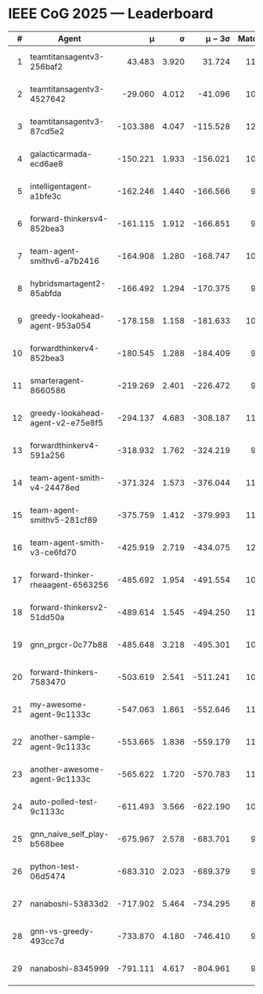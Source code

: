 # IEEE CoG 2025 — Leaderboard

| # | Agent | μ | σ | μ − 3σ | Matches | Updated |
|---:|---|---:|---:|---:|---:|---|
| 1 | teamtitansagentv3-256baf2 | 43.483 | 3.920 | 31.724 | 11480 | 2025-08-21 08:45 |
| 2 | teamtitansagentv3-4527642 | -29.060 | 4.012 | -41.096 | 10634 | 2025-08-21 08:45 |
| 3 | teamtitansagentv3-87cd5e2 | -103.386 | 4.047 | -115.528 | 12106 | 2025-08-21 08:45 |
| 4 | galacticarmada-ecd6ae8 | -150.221 | 1.933 | -156.021 | 10880 | 2025-08-21 08:45 |
| 5 | intelligentagent-a1bfe3c | -162.246 | 1.440 | -166.566 | 9370 | 2025-08-21 08:45 |
| 6 | forward-thinkersv4-852bea3 | -161.115 | 1.912 | -166.851 | 9081 | 2025-08-21 08:45 |
| 7 | team-agent-smithv6-a7b2416 | -164.908 | 1.280 | -168.747 | 10940 | 2025-08-21 08:45 |
| 8 | hybridsmartagent2-85abfda | -166.492 | 1.294 | -170.375 | 9947 | 2025-08-21 08:45 |
| 9 | greedy-lookahead-agent-953a054 | -178.158 | 1.158 | -181.633 | 10858 | 2025-08-21 08:45 |
| 10 | forwardthinkerv4-852bea3 | -180.545 | 1.288 | -184.409 | 9026 | 2025-08-21 08:45 |
| 11 | smarteragent-8660586 | -219.269 | 2.401 | -226.472 | 9778 | 2025-08-21 08:45 |
| 12 | greedy-lookahead-agent-v2-e75e8f5 | -294.137 | 4.683 | -308.187 | 11198 | 2025-08-21 08:45 |
| 13 | forwardthinkerv4-591a256 | -318.932 | 1.762 | -324.219 | 9612 | 2025-08-21 08:45 |
| 14 | team-agent-smith-v4-24478ed | -371.324 | 1.573 | -376.044 | 11862 | 2025-08-21 08:45 |
| 15 | team-agent-smithv5-281cf89 | -375.759 | 1.412 | -379.993 | 11760 | 2025-08-21 08:45 |
| 16 | team-agent-smith-v3-ce6fd70 | -425.919 | 2.719 | -434.075 | 12442 | 2025-08-21 08:45 |
| 17 | forward-thinker-rheaagent-6563256 | -485.692 | 1.954 | -491.554 | 10794 | 2025-08-21 08:45 |
| 18 | forward-thinkersv2-51dd50a | -489.614 | 1.545 | -494.250 | 11294 | 2025-08-21 08:45 |
| 19 | gnn_prgcr-0c77b88 | -485.648 | 3.218 | -495.301 | 10210 | 2025-08-21 08:45 |
| 20 | forward-thinkers-7583470 | -503.619 | 2.541 | -511.241 | 10640 | 2025-08-21 08:45 |
| 21 | my-awesome-agent-9c1133c | -547.063 | 1.861 | -552.646 | 11420 | 2025-08-21 08:45 |
| 22 | another-sample-agent-9c1133c | -553.665 | 1.838 | -559.179 | 11100 | 2025-08-21 08:45 |
| 23 | another-awesome-agent-9c1133c | -565.622 | 1.720 | -570.783 | 11740 | 2025-08-21 08:45 |
| 24 | auto-polled-test-9c1133c | -611.493 | 3.566 | -622.190 | 10780 | 2025-08-21 08:45 |
| 25 | gnn_naive_self_play-b568bee | -675.967 | 2.578 | -683.701 | 9100 | 2025-08-21 08:45 |
| 26 | python-test-06d5474 | -683.310 | 2.023 | -689.379 | 9310 | 2025-08-21 08:45 |
| 27 | nanaboshi-53833d2 | -717.902 | 5.464 | -734.295 | 8730 | 2025-08-21 08:45 |
| 28 | gnn-vs-greedy-493cc7d | -733.870 | 4.180 | -746.410 | 9080 | 2025-08-21 08:45 |
| 29 | nanaboshi-8345999 | -791.111 | 4.617 | -804.961 | 9470 | 2025-08-21 08:45 |
